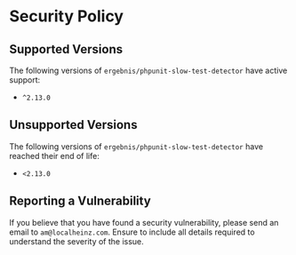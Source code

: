 # Security Policy

## Supported Versions

The following versions of `ergebnis/phpunit-slow-test-detector` have active support:

- `^2.13.0`

## Unsupported Versions

The following versions of `ergebnis/phpunit-slow-test-detector` have reached their end of life:

- `<2.13.0`

## Reporting a Vulnerability

If you believe that you have found a security vulnerability, please send an email to `am@localheinz.com`. Ensure to include all details required to understand the severity of the issue.
